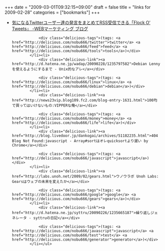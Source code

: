 +++
date = "2009-03-01T09:32:15+09:00"
draft = false
title = "links for 2009-02-28"
categories = ["bookmarks"]
+++

<ul class="delicious"><li>
                <div class="delicious-link"><a href="http://web-marketing.zako.org/web-tools/flock-o-tweets-groups-your-followees-into-easily-digestible-rss.html">気になるTwitterユーザー達の発言をまとめてRSS受信できる「Flock O’ Tweets」 -WEBマーケティング ブログ</a></div>
                
                <div class="delicious-tags">(tags: <a href="http://delicious.com/nobu666/twitter">twitter</a> <a href="http://delicious.com/nobu666/feed">feed</a> <a href="http://delicious.com/nobu666/tools">tools</a>)</div>
            </li><li>
                <div class="delicious-link"><a href="http://d.hatena.ne.jp/wadap/20090228/1235797582">Debian Lenny を使えるようにするまで - Unix的なアレ</a></div>
                
                <div class="delicious-tags">(tags: <a href="http://delicious.com/nobu666/linux">linux</a> <a href="http://delicious.com/nobu666/debian">debian</a>)</div>
            </li><li>
                <div class="delicious-link"><a href="http://news23vip.blog109.fc2.com/blog-entry-1631.html">100均で買ってはいけないもの:VIPPERな俺</a></div>
                
                <div class="delicious-tags">(tags: <a href="http://delicious.com/nobu666/money">money</a> <a href="http://delicious.com/nobu666/life">life</a>)</div>
            </li><li>
                <div class="delicious-link"><a href="http://blog.livedoor.jp/dankogai/archives/51182235.html">404 Blog Not Found:javascript - Array#sortはオレquicksortより遅い by Chrome</a></div>
                
                <div class="delicious-tags">(tags: <a href="http://delicious.com/nobu666/javascript">javascript</a>)</div>
            </li><li>
                <div class="delicious-link"><a href="http://labs.unoh.net/2009/02/gears.html">ウノウラボ Unoh Labs: Gearsはウェブの未来を変えたか</a></div>
                
                <div class="delicious-tags">(tags: <a href="http://delicious.com/nobu666/google">google</a> <a href="http://delicious.com/nobu666/gears">gears</a>)</div>
            </li><li>
                <div class="delicious-link"><a href="http://d.hatena.ne.jp/syttru/20090226/1235665187">繰り返しジェネレータ - syttruの日記</a></div>
                
                <div class="delicious-tags">(tags: <a href="http://delicious.com/nobu666/javascript">javascript</a> <a href="http://delicious.com/nobu666/test">test</a> <a href="http://delicious.com/nobu666/generator">generator</a>)</div>
            </li></ul>
